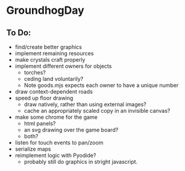 # GroundhogDay

## To Do:

* find/create better graphics
* implement remaining resources
* make crystals craft properly
* implement different owners for objects
	* torches?
	* ceding land voluntarily?
	* Note goods.mjs expects each owner to have a unique number
* draw context-dependent roads
* speed up floor drawing
	* draw natively, rather than using external images?
	* cache an appropriately scaled copy in an invisible canvas?
* make some chrome for the game
	* html panels?
	* an svg drawing over the game board?
	* both?
* listen for touch events to pan/zoom
* serialize maps
* reimplement logic with Pyodide?
	* probably still do graphics in stright javascript.
